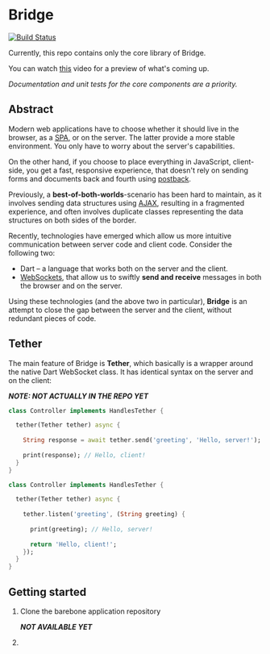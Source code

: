 # Bridge
[![Build Status](https://travis-ci.org/emilniklas/dart-bridge.svg?branch=master)](https://travis-ci.org/emilniklas/dart-bridge)

Currently, this repo contains only the core library of Bridge.

You can watch [this](https://www.youtube.com/watch?v=-c90H03MXbg) video for
a preview of what's coming up.

*Documentation and unit tests for the core components are a priority.*

## Abstract

Modern web applications have to choose whether it should live in the browser, as a [SPA](http://en.wikipedia.org/wiki/Single-page_application), or on the server. The latter provide a more stable
environment. You only have to worry about the server's capabilities.

On the other hand, if you choose to place everything in JavaScript, client-side, you get a fast, responsive
experience, that doesn't rely on sending forms and documents back and fourth using [postback](http://en.wikipedia.org/wiki/Postback).

Previously, a **best-of-both-worlds**-scenario has been hard to maintain, as it involves sending data structures
using [AJAX](http://en.wikipedia.org/wiki/Ajax_%28programming%29), resulting in a fragmented experience, and often
involves duplicate classes representing the data structures on both sides of the border.
 
Recently, technologies have emerged which allow us more intuitive communication between server code and client code.
Consider the following two:

* Dart – a language that works both on the server and the client.
* [WebSockets](http://en.wikipedia.org/wiki/WebSocket), that allow us to swiftly **send and receive** messages in
  both the browser and on the server.
  
Using these technologies (and the above two in particular), **Bridge** is an attempt to close the gap between
the server and the client, without redundant pieces of code.

## Tether

The main feature of Bridge is **Tether**, which basically is a wrapper around the native Dart WebSocket class.
It has identical syntax on the server and on the client:

**_NOTE: NOT ACTUALLY IN THE REPO YET_**

```dart
class Controller implements HandlesTether {

  tether(Tether tether) async {
  
    String response = await tether.send('greeting', 'Hello, server!');
    
    print(response); // Hello, client!
  }
}
```

```dart
class Controller implements HandlesTether {

  tether(Tether tether) async {
  
    tether.listen('greeting', (String greeting) {
    
      print(greeting); // Hello, server!
    
      return 'Hello, client!';
    });
  }
}
```

## Getting started

1. Clone the barebone application repository

   **_NOT AVAILABLE YET_**

2. 
